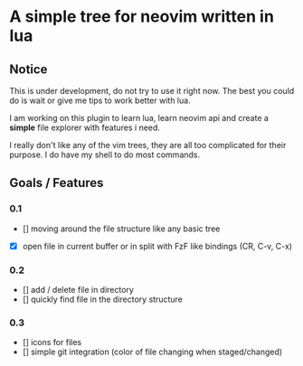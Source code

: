 # A simple tree for neovim written in lua

## Notice

This is under development, do not try to use it right now. The best you could do is wait or give me tips to work better with lua.

I am working on this plugin to learn lua, learn neovim api and create a **simple** file explorer with features i need.

I really don't like any of the vim trees, they are all too complicated for their purpose. I do have my shell to do most commands.

## Goals / Features

### 0.1
- [] moving around the file structure like any basic tree
- [x] open file in current buffer or in split with FzF like bindings (CR, C-v, C-x)

### 0.2
- [] add / delete file in directory
- [] quickly find file in the directory structure

### 0.3
- [] icons for files
- [] simple git integration (color of file changing when staged/changed)

